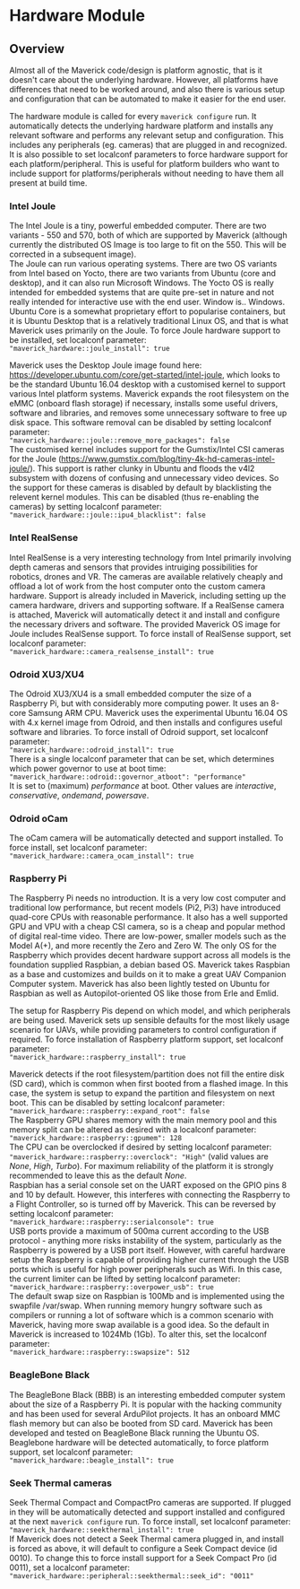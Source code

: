 # Hardware Module

## Overview
Almost all of the Maverick code/design is platform agnostic, that is it doesn't care about the underlying hardware.  However, all platforms have differences that need to be worked around, and also there is various setup and configuration that can be automated to make it easier for the end user.  

The hardware module is called for every `maverick configure` run.  It automatically detects the underlying hardware platform and installs any relevant software and performs any relevant setup and configuration.  This includes any peripherals (eg. cameras) that are plugged in and recognized.  
It is also possible to set localconf parameters to force hardware support for each platform/peripheral.  This is useful for platform builders who want to include support for platforms/peripherals without needing to have them all present at build time.

### Intel Joule
The Intel Joule is a tiny, powerful embedded computer.  There are two variants - 550 and 570, both of which are supported by Maverick (although currently the distributed OS Image is too large to fit on the 550.  This will be corrected in a subsequent image).  
The Joule can run various operating systems.  There are two OS variants from Intel based on Yocto, there are two variants from Ubuntu (core and desktop), and it can also run Microsoft Windows.  The Yocto OS is really intended for embedded systems that are quite pre-set in nature and not really intended for interactive use with the end user.  Window is.. Windows.  Ubuntu Core is a somewhat proprietary effort to popularise containers, but it is Ubuntu Desktop that is a relatively traditional Linux OS, and that is what Maverick uses primarily on the Joule.  To force Joule hardware support to be installed, set localconf parameter:  
`"maverick_hardware::joule_install": true`

Maverick uses the Desktop Joule image found here: https://developer.ubuntu.com/core/get-started/intel-joule, which looks to be the standard Ubuntu 16.04 desktop with a customised kernel to support various Intel platform systems.  Maverick expands the root filesystem on the eMMC (onboard flash storage) if necessary, installs some useful drivers, software and libraries, and removes some unnecessary software to free up disk space.  This software removal can be disabled by setting localconf parameter:  
`"maverick_hardware::joule::remove_more_packages": false`  
The customised kernel includes support for the Gumstix/Intel CSI cameras for the Joule (https://www.gumstix.com/blog/tiny-4k-hd-cameras-intel-joule/).  This support is rather clunky in Ubuntu and floods the v4l2 subsystem with dozens of confusing and unnecessary video devices.  So the support for these cameras is disabled by default by blacklisting the relevent kernel modules.  This can be disabled (thus re-enabling the cameras) by setting localconf parameter:  
`"maverick_hardware::joule::ipu4_blacklist": false`  

### Intel RealSense
Intel RealSense is a very interesting technology from Intel primarily involving depth cameras and sensors that provides intruiging possibilities for robotics, drones and VR.  The cameras are available relatively cheaply and offload a lot of work from the host computer onto the custom camera hardware.  Support is already included in Maverick, including setting up the camera hardware, drivers and supporting software.  If a RealSense camera is attached, Maverick will automatically detect it and install and configure the necessary drivers and software.  The provided Maverick OS image for Joule includes RealSense support.  To force install of RealSense support, set localconf parameter:  
`"maverick_hardware::camera_realsense_install": true`

### Odroid XU3/XU4
The Odroid XU3/XU4 is a small embedded computer the size of a Raspberry Pi, but with considerably more computing power.  It uses an 8-core Samsung ARM CPU.  Maverick uses the experimental Ubuntu 16.04 OS with 4.x kernel image from Odroid, and then installs and configures useful software and libraries.  To force install of Odroid support, set localconf parameter:  
`"maverick_hardware::odroid_install": true`  
There is a single localconf parameter that can be set, which determines which power governor to use at boot time:  
`"maverick_hardware::odroid::governor_atboot": "performance"`  
It is set to (maximum) *performance* at boot.  Other values are *interactive*, *conservative*, *ondemand*, *powersave*.
### Odroid oCam
The oCam camera will be automatically detected and support installed.  To force install, set localconf parameter:  
`"maverick_hardware::camera_ocam_install": true`

### Raspberry Pi
The Raspberry Pi needs no introduction.  It is a very low cost computer and traditional low performance, but recent models (Pi2, Pi3) have introduced quad-core CPUs with reasonable performance.  It also has a well supported GPU and VPU with a cheap CSI camera, so is a cheap and popular method of digital real-time video.  There are low-power, smaller models such as the Model A(+), and more recently the Zero and Zero W.  The only OS for the Raspberry which provides decent hardware support across all models is the foundation supplied Raspbian, a debian based OS.  Maverick takes Raspbian as a base and customizes and builds on it to make a great UAV Companion Computer system.  Maverick has also been lightly tested on Ubuntu for Raspbian as well as Autopilot-oriented OS like those from Erle and Emlid.

The setup for Raspberry Pis depend on which model, and which peripherals are being used.  Maverick sets up sensible defaults for the most likely usage scenario for UAVs, while providing parameters to control configuration if required.  To force installation of Raspberry platform support, set localconf parameter:  
`"maverick_hardware::raspberry_install": true`

Maverick detects if the root filesystem/partition does not fill the entire disk (SD card), which is common when first booted from a flashed image.  In this case, the system is setup to expand the partition and filesystem on next boot.  This can be disabled by setting localconf parameter:  
`"maverick_hardware::raspberry::expand_root": false`  
The Raspberry GPU shares memory with the main memory pool and this memory split can be altered as desired with a localconf parameter:  
`"maverick_hardware::raspberry::gpumem": 128`  
The CPU can be overclocked if desired by setting localconf parameter:  
`"maverick_hardware::raspberry::overclock": "High"` (valid values are *None*, *High*, *Turbo*). For maximum reliability of the platform it is strongly recommended to leave this as the default *None*.  
Raspbian has a serial console set on the UART exposed on the GPIO pins 8 and 10 by default.  However, this interferes with connecting the Raspberry to a Flight Controller, so is turned off by Maverick.  This can be reversed by setting localconf parameter:  
`"maverick_hardware::raspberry::serialconsole": true`  
USB ports provide a maximum of 500ma current according to the USB protocol - anything more risks instability of the system, particularly as the Raspberry is powered by a USB port itself.  However, with careful hardware setup the Raspberry is capable of providing higher current through the USB ports which is useful for high power peripherals such as Wifi.  In this case, the current limiter can be lifted by setting localconf parameter:  
`"maverick_hardware::raspberry::overpower_usb": true`  
The default swap size on Raspbian is 100Mb and is implemented using the swapfile /var/swap.  When running memory hungry software such as compilers or running a lot of software which is a common scenario with Maverick, having more swap available is a good idea.  So the default in Maverick is increased to 1024Mb (1Gb).  To alter this, set the localconf parameter:  
`"maverick_hardware::raspberry::swapsize": 512`

### BeagleBone Black
The BeagleBone Black (BBB) is an interesting embedded computer system about the size of a Raspberry Pi.  It is popular with the hacking community and has been used for several ArduPilot projects.  It has an onboard MMC flash memory but can also be booted from SD card.  Maverick has been developed and tested on BeagleBone Black running the Ubuntu OS.  Beaglebone hardware will be detected automatically, to force platform support, set localconf parameter:  
`"maverick_hardware::beagle_install": true`  

### Seek Thermal cameras
Seek Thermal Compact and CompactPro cameras are supported.  If plugged in they will be automatically detected and support installed and configured at the next `maverick configure` run.  To force install, set localconf parameter:  
`"maverick_hardware::seekthermal_install": true`  
If Maverick does not detect a Seek Thermal camera plugged in, and install is forced as above, it will default to configure a Seek Compact device (id 0010).  To change this to force install support for a Seek Compact Pro (id 0011), set a localconf parameter:  
`"maverick_hardware::peripheral::seekthermal::seek_id": "0011"`  
